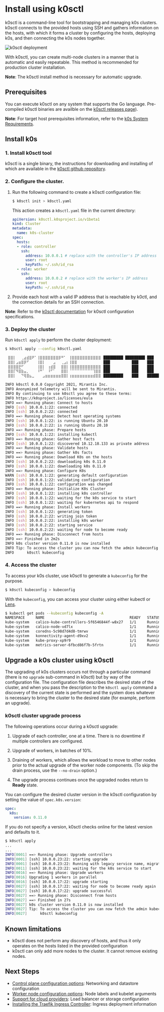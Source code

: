 # Install using k0sctl

k0sctl is a command-line tool for bootstrapping and managing k0s clusters. k0sctl connects to the provided hosts using SSH and gathers information on the hosts, with which it forms a cluster by configuring the hosts, deploying k0s, and then connecting the k0s nodes together. 

![k0sctl deployment](img/k0sctl_deployment.png)

With k0sctl, you can create multi-node clusters in a manner that is automatic and easily repeatable. This method is recommended for production cluster installation.

**Note**: The k0sctl install method is necessary for automatic upgrade.

## Prerequisites

You can execute k0sctl on any system that supports the Go language. Pre-compiled k0sctl binaries are availble on the [k0sctl releases page](https://github.com/k0sproject/k0sctl)). 

**Note**: For target host prerequisites information, refer to the [k0s System Requirements](system-requirements.md).

## Install k0s

### 1. Install k0sctl tool

k0sctl is a single binary, the instructions for downloading and installing of which are available in the [k0sctl github repository](https://github.com/k0sproject/k0sctl#installation). 

### 2. Configure the cluster.

1. Run the following command to create a k0sctl configuration file:

    ```sh
    $ k0sctl init > k0sctl.yaml
    ```

    This action creates a `k0sctl.yaml` file in the current directory:

    ```yaml
    apiVersion: k0sctl.k0sproject.io/v1beta1
    kind: Cluster
    metadata:
      name: k0s-cluster
    spec:
      hosts:
      - role: controller
        ssh:
          address: 10.0.0.1 # replace with the controller's IP address
          user: root
          keyPath: ~/.ssh/id_rsa
      - role: worker
        ssh:
          address: 10.0.0.2 # replace with the worker's IP address
          user: root
          keyPath: ~/.ssh/id_rsa
    ```

2. Provide each host with a valid IP address that is reachable by k0ctl, and the connection details for an SSH connection. 

 **Note**: Refer to the [k0sctl documentation](https://github.com/k0sproject/k0sctl#configuration-file-spec-fields) for k0sctl configuration specifications. 

### 3. Deploy the cluster

Run `k0sctl apply` to perform the cluster deployment:

```sh
$ k0sctl apply --config k0sctl.yaml 

⠀⣿⣿⡇⠀⠀⢀⣴⣾⣿⠟⠁⢸⣿⣿⣿⣿⣿⣿⣿⡿⠛⠁⠀⢸⣿⣿⣿⣿⣿⣿⣿⣿⣿⣿⣿⠀█████████ █████████ ███
⠀⣿⣿⡇⣠⣶⣿⡿⠋⠀⠀⠀⢸⣿⡇⠀⠀⠀⣠⠀⠀⢀⣠⡆⢸⣿⣿⠀⠀⠀⠀⠀⠀⠀⠀⠀⠀███          ███    ███
⠀⣿⣿⣿⣿⣟⠋⠀⠀⠀⠀⠀⢸⣿⡇⠀⢰⣾⣿⠀⠀⣿⣿⡇⢸⣿⣿⣿⣿⣿⣿⣿⣿⣿⣿⣿⠀███          ███    ███
⠀⣿⣿⡏⠻⣿⣷⣤⡀⠀⠀⠀⠸⠛⠁⠀⠸⠋⠁⠀⠀⣿⣿⡇⠈⠉⠉⠉⠉⠉⠉⠉⠉⢹⣿⣿⠀███          ███    ███
⠀⣿⣿⡇⠀⠀⠙⢿⣿⣦⣀⠀⠀⠀⣠⣶⣶⣶⣶⣶⣶⣿⣿⡇⢰⣶⣶⣶⣶⣶⣶⣶⣶⣾⣿⣿⠀█████████    ███    ██████████

INFO k0sctl 0.0.0 Copyright 2021, Mirantis Inc.   
INFO Anonymized telemetry will be sent to Mirantis. 
INFO By continuing to use k0sctl you agree to these terms: 
INFO https://k0sproject.io/licenses/eula          
INFO ==> Running phase: Connect to hosts 
INFO [ssh] 10.0.0.1:22: connected              
INFO [ssh] 10.0.0.2:22: connected              
INFO ==> Running phase: Detect host operating systems 
INFO [ssh] 10.0.0.1:22: is running Ubuntu 20.10 
INFO [ssh] 10.0.0.2:22: is running Ubuntu 20.10 
INFO ==> Running phase: Prepare hosts    
INFO [ssh] 10.0.0.1:22: installing kubectl     
INFO ==> Running phase: Gather host facts 
INFO [ssh] 10.0.0.1:22: discovered 10.12.18.133 as private address 
INFO ==> Running phase: Validate hosts   
INFO ==> Running phase: Gather k0s facts 
INFO ==> Running phase: Download K0s on the hosts 
INFO [ssh] 10.0.0.2:22: downloading k0s 0.11.0 
INFO [ssh] 10.0.0.1:22: downloading k0s 0.11.0 
INFO ==> Running phase: Configure K0s    
WARN [ssh] 10.0.0.1:22: generating default configuration 
INFO [ssh] 10.0.0.1:22: validating configuration 
INFO [ssh] 10.0.0.1:22: configuration was changed 
INFO ==> Running phase: Initialize K0s Cluster 
INFO [ssh] 10.0.0.1:22: installing k0s controller 
INFO [ssh] 10.0.0.1:22: waiting for the k0s service to start 
INFO [ssh] 10.0.0.1:22: waiting for kubernetes api to respond 
INFO ==> Running phase: Install workers  
INFO [ssh] 10.0.0.1:22: generating token       
INFO [ssh] 10.0.0.2:22: writing join token     
INFO [ssh] 10.0.0.2:22: installing k0s worker  
INFO [ssh] 10.0.0.2:22: starting service       
INFO [ssh] 10.0.0.2:22: waiting for node to become ready 
INFO ==> Running phase: Disconnect from hosts 
INFO ==> Finished in 2m2s                
INFO k0s cluster version 0.11.0 is now installed  
INFO Tip: To access the cluster you can now fetch the admin kubeconfig using: 
INFO      k0sctl kubeconfig              
```

### 4. Access the cluster

To access your k0s cluster, use k0sctl to generate a `kubeconfig` for the purpose.

```sh
$ k0sctl kubeconfig > kubeconfig
```

With the `kubeconfig`, you can access your cluster using either kubectl or [Lens](https://k8slens.dev/). 

```sh
$ kubectl get pods --kubeconfig kubeconfig -A
NAMESPACE     NAME                                       READY   STATUS    RESTARTS   AGE
kube-system   calico-kube-controllers-5f6546844f-w8x27   1/1     Running   0          3m50s
kube-system   calico-node-vd7lx                          1/1     Running   0          3m44s
kube-system   coredns-5c98d7d4d8-tmrwv                   1/1     Running   0          4m10s
kube-system   konnectivity-agent-d9xv2                   1/1     Running   0          3m31s
kube-system   kube-proxy-xp9r9                           1/1     Running   0          4m4s
kube-system   metrics-server-6fbcd86f7b-5frtn            1/1     Running   0          3m51s
```

## Upgrade a k0s cluster using k0sctl

The upgrading of k0s clusters occurs not through a particular command (there is no `upgrade` sub-command in k0sctl) but by way of the configuration file. The configuration file describes the desired state of the cluster, and when you pass the description to the `k0sctl apply` command a discovery of the current state is performed and the system does whatever is necessary to bring the cluster to the desired state (for example, perform an upgrade). 

### k0sctl cluster upgrade process

The following operations occur during a k0sctl upgrade:

1. Upgrade of each controller, one at a time. There is no downtime if multiple controllers are configured. 

2. Upgrade of workers, in batches of 10%.

3. Draining of workers, which allows the workload to move to other nodes prior to the actual upgrade of the worker node components. (To skip the drain process, use the ``--no-drain`` option.) 

4. The upgrade process continues once the upgraded nodes return to **Ready** state. 

You can configure the desired cluster version in the k0sctl configuration by setting the value of `spec.k0s.version`: 

```yaml
spec:
  k0s:
    version: 0.11.0
```

If you do not specify a version, k0sctl checks online for the latest version and defaults to it.

```sh
$ k0sctl apply
...
...
INFO[0001] ==> Running phase: Upgrade controllers 
INFO[0001] [ssh] 10.0.0.23:22: starting upgrade
INFO[0001] [ssh] 10.0.0.23:22: Running with legacy service name, migrating... 
INFO[0011] [ssh] 10.0.0.23:22: waiting for the k0s service to start 
INFO[0016] ==> Running phase: Upgrade workers  
INFO[0016] Upgrading 1 workers in parallel              
INFO[0016] [ssh] 10.0.0.17:22: upgrade starting  
INFO[0027] [ssh] 10.0.0.17:22: waiting for node to become ready again 
INFO[0027] [ssh] 10.0.0.17:22: upgrade successful   
INFO[0027] ==> Running phase: Disconnect from hosts 
INFO[0027] ==> Finished in 27s                 
INFO[0027] k0s cluster version 0.11.0 is now installed 
INFO[0027] Tip: To access the cluster you can now fetch the admin kubeconfig using: 
INFO[0027]      k0sctl kubeconfig 
```

## Known limitations

* k0sctl does not perform any discovery of hosts, and thus it only operates on
  the hosts listed in the provided configuration 
* k0sctl can only add more nodes to the cluster. It cannot remove
  existing nodes.

## Next Steps

- [Control plane configuration options](configuration.md): Networking and datastore configuration
- [Worker node configuration options](worker-node-config.md): Node labels and kubelet arguments
- [Support for cloud providers](cloud-providers.md): Load balancer or storage configuration
- [Installing the Traefik Ingress Controller](examples/traefik-ingress.md):
  Ingress deployment information
